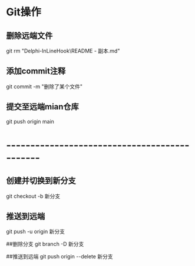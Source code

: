 # Git操作
## 删除远端文件

git rm "Delphi-InLineHook\README - 副本.md"

## 添加commit注释

git commit -m "删除了某个文件"

## 提交至远端mian仓库

git push origin main

# ---------------------------------------------
## 创建并切换到新分支
git checkout -b 新分支

## 推送到远端
git push -u origin 新分支

##删除分支
git branch -D 新分支

##推送到远端
git push origin --delete 新分支